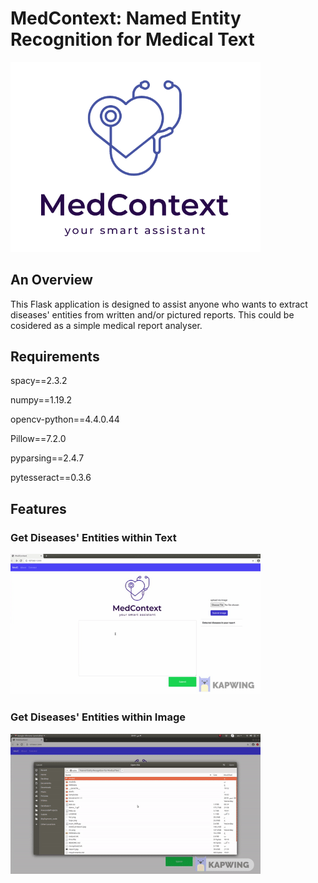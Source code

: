 # MedContext: Named Entity Recognition for Medical Text
<img src="logo.png" width="400">

## An Overview
This Flask application is designed to assist anyone who wants to extract diseases' entities from written and/or pictured reports. This could be cosidered as a simple medical report analyser. 

## Requirements

spacy==2.3.2

numpy==1.19.2

opencv-python==4.4.0.44

Pillow==7.2.0

pyparsing==2.4.7

pytesseract==0.3.6


## Features

### Get Diseases' Entities within Text
<img src="demo_1.gif" width="400">

### Get Diseases' Entities within Image
<img src="demo_2.gif" width="400">
